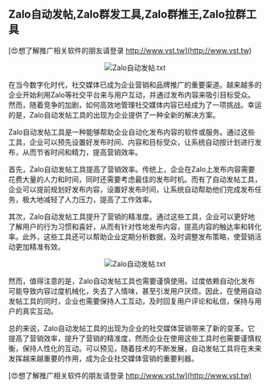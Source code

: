 ## **Zalo自动发帖,Zalo群发工具,Zalo群推王,Zalo拉群工具**

[😍想了解推广相关软件的朋友请登录 http://www.vst.tw](http://www.vst.tw)

 <center><img src="https://vst.tw/MP4/tuiguang/png/5.png" alt="Zalo自动发帖.txt"></center>

在当今数字化时代，社交媒体已成为企业营销和品牌推广的重要渠道。越来越多的企业开始利用Zalo等社交平台来与用户互动，并通过发布内容来吸引目标受众。然而，随着竞争的加剧，如何高效地管理社交媒体内容已经成为了一项挑战。幸运的是，Zalo自动发帖工具的出现为企业提供了一种全新的解决方案。

Zalo自动发帖工具是一种能够帮助企业自动化发布内容的软件或服务。通过这些工具，企业可以预先设置好发布时间、内容和目标受众，让系统自动按计划进行发布，从而节省时间和精力，提高营销效率。

首先，Zalo自动发帖工具提高了营销效率。传统上，企业在Zalo上发布内容需要花费大量的人力和时间，同时还需要考虑最佳的发布时机。而有了自动发帖工具，企业可以提前规划好发布内容，设置好发布时间，让系统自动帮助他们完成发布任务，极大地减轻了人力压力，提高了工作效率。

其次，Zalo自动发帖工具提升了营销的精准度。通过这些工具，企业可以更好地了解用户的行为习惯和喜好，从而有针对性地发布内容，提高内容的触达率和转化率。此外，这些工具还可以帮助企业定期分析数据，及时调整发布策略，使营销活动更加精准有效。

 <center><img src="https://vst.tw/MP4/tuiguang/png/1.png" alt="Zalo自动发帖.txt"></center>

然而，值得注意的是，Zalo自动发帖工具也需要谨慎使用。过度依赖自动化发布可能导致内容过度机械化，失去了人情味，甚至引发用户厌烦。因此，在使用自动发帖工具的同时，企业也需要保持人工互动，及时回复用户评论和私信，保持与用户的真实互动。

总的来说，Zalo自动发帖工具的出现为企业的社交媒体营销带来了新的变革。它提高了营销效率，提升了营销的精准度，然而企业在使用这些工具时也需要谨慎权衡，保持人性化的互动。可以预见，随着技术的不断发展，自动发帖工具将在未来发挥越来越重要的作用，成为企业社交媒体营销的重要利器。

[😍想了解推广相关软件的朋友请登录 http://www.vst.tw](http://www.vst.tw)



